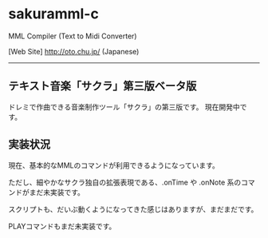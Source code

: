 # sakuramml-c
MML Compiler (Text to Midi Converter)

[Web Site] http://oto.chu.jp/ (Japanese)

---------------------

## テキスト音楽「サクラ」第三版ベータ版

ドレミで作曲できる音楽制作ツール「サクラ」の第三版です。
現在開発中です。

## 実装状況

現在、基本的なMMLのコマンドが利用できるようになっています。

ただし、細やかなサクラ独自の拡張表現である、.onTime や .onNote 系のコマンドがまだ未実装です。

スクリプトも、だいぶ動くようになってきた感じはありますが、まだまだです。

PLAYコマンドもまだ未実装です。

